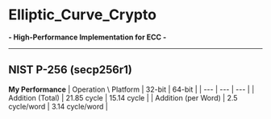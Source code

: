 # Elliptic_Curve_Crypto

**- High-Performance Implementation for ECC -**

---

## NIST P-256 (secp256r1)

**My Performance**
| Operation \ Platform | 32-bit | 64-bit |
| --- | --- | --- |
| Addition (Total) | 21.85 cycle | 15.14 cycle |
| Addition (per Word) | 2.5 cycle/word | 3.14 cycle/word |